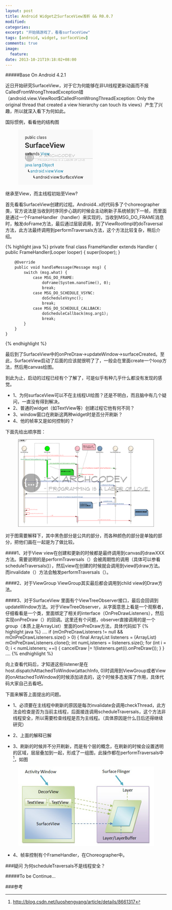 ```yaml
---
layout: post
title: Android Widget之SurfaceView浅析 && R0.0.7
modified:
categories: 
excerpt: "开始搞游戏了，看看surfaceView"
tags: [android, widget, surfaceView]
comments: true
image:
  feature:
date: 2013-10-21T19:18:02+08:00
---
```

#####Base On Android 4.2.1

近日开始研究SurfaceView，对于它为何能够在非UI线程更新动画而不报CalledFromWrongThreadException错（android.view.ViewRoot$CalledFromWrongThreadException: Only the original thread that created a view hierarchy can touch its views）产生了兴趣，所以就深入看下为何如此。

国际惯例，看看他的结构图
<figure>
	<a href="/images/2013/10/01.png"><img src="/images/2013/10/01.png"></a>
</figure>

继承至View，而主线程初始至View?

首先看看SurfaceView创建的过程。Android4..x的代码多了个choreographer类，官方说法是当收到时序同步心跳的时候会主动刷新子系统帧到下一帧，而里面是通过一个FrameHandler（handler）来实现的，当收到MSG_DO_FRAME消息时，触发doFrame方法，最后通过层层调用，到了ViewRootImpl的doTraversal方法，此方法最终调用到performTraversals方法，这个方法比较复杂，稍后介绍。

{% highlight java %}
private final class FrameHandler extends Handler {
        public FrameHandler(Looper looper) {
            super(looper);
        }

        @Override
        public void handleMessage(Message msg) {
            switch (msg.what) {
                case MSG_DO_FRAME:
                    doFrame(System.nanoTime(), 0);
                    break;
                case MSG_DO_SCHEDULE_VSYNC:
                    doScheduleVsync();
                    break;
                case MSG_DO_SCHEDULE_CALLBACK:
                    doScheduleCallback(msg.arg1);
                    break;
            }
        }
    } 
{% endhighlight %}

最后到了SurfaceView中的onPreDraw->updateWindow->surfaceCreated。至此，SurfaceView启动了后面的应该就很明了了，一般会在里面create一个loop方法，然后用canvas绘图。

到此为止，启动的过程已经有个了解了，可是似乎有种几乎什么都没有发现的感觉。

* 1、为何surfaceView可以不在主线程UI绘图？还是不明白，而且脑中有几个疑问，一直没有得到解决。
* 2、普通的widget（如TextView等）创建过程它他有何不同？
* 3、window窗口在刷新这两种widget时是否分开刷新？
* 4、他的帧率又是如何控制的？

下面先给出顺序图：

<figure>
	<a href="/images/2013/10/02_0.png"><img src="/images/2013/10/02.png"></a>
</figure>

对于图需要解释下，其中黑色部分是公共的部分，而各种颜色的部分是单独的部分，把他们画在一起是为了做比较。

####1、对于View
view在创建和更新的时候都是最终调用到canvas的drawXXX方法。需要说明的是performTraversals（）会被周期性的调用（具体可以参看scheduleTraversals()），然后view在创建的时候就会调用到view的draw方法。而invalidate（）方法会触发performTraversals（）。

####2、对于ViewGroup
ViewGroup其实最后都会调用到child view的Draw方法。

####3、对于SurfaceView
里面有个ViewTreeObserver接口，最后会回调到updateWindow方法。对于ViewTreeObserver，从字面意思上看是一个观察者，仔细看看是一个类，里面绑定了相关的interface（OnPreDrawListeners），然后实现onPreDraw（）的回调。这里还有个问题，observer直接调用的是一个group（本质上是ArrayList）里面的onPreDraw方法，具体代码如下
{% highlight java %}
....
        if (mOnPreDrawListeners != null && mOnPreDrawListeners.size() > 0) {
            final ArrayList listeners =
                    (ArrayList) mOnPreDrawListeners.clone();
            int numListeners = listeners.size();
            for (int i = 0; i < numListeners; ++i) {
                cancelDraw |= !(listeners.get(i).onPreDraw());
            }
        }
....
{% endhighlight %}

向上查看代码后，才知道这些listener是在 host.dispatchAttachedToWindow(attachInfo, 0)时调用到ViewGroup或者View的onAttachedToWindow的时候添加进去的，这个时候多态发挥了作用，具体代码大家自己去看吧。

下面来解答上面提出的问题。

* 1、必须要在主线程中刷新的原因是每次invalidate会调用checkThread，此方法会检查是否为当前主线程，后面接连调用scheduleTraversals，这个方法非线程安全，所以需要检查线程是否为主线程。（具体原因是什么日后还得继续研究）

* 2、上面的解释已解

* 3、刷新的时候并不分开刷新，而是有个层的概念，在刷新的时候会设置透明的区域，层层叠加到一起，形成了一组图，此操作都在performTraversals中[^1]，如图
<figure>
	<a href="/images/2013/10/03.jpg"><img src="/images/2013/10/03.jpg"></a>
</figure>

* 4、帧率控制有个FrameHandler，在Choreographer中。

###疑问
 为何scheduleTraversals不是线程安全？

#####To be Continue…

###参考
[^1]: <http://blog.csdn.net/luoshengyang/article/details/8661317>